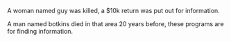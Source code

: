 A woman named guy was killed, a $10k return was put out for information.

A man named botkins died in that area 20 years before, these programs are for finding information.

